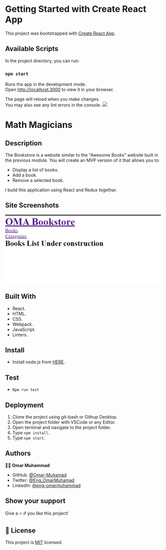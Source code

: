 # Getting Started with Create React App

This project was bootstrapped with [Create React App](https://github.com/facebook/create-react-app).

## Available Scripts

In the project directory, you can run:

### `npm start`

Runs the app in the development mode.\
Open [http://localhost:3000](http://localhost:3000) to view it in your browser.

The page will reload when you make changes.\
You may also see any lint errors in the console.
![](https://img.shields.io/badge/Microverse-blueviolet)
# Math Magicians
## Description
The Bookstore is a website similar to the "Awesome Books" website built in the previous module. You will create an MVP version of it that allows you to:

- Display a list of books.
- Add a book.
- Remove a selected book.

I build this application using React and Redux togethar.

## Site Screenshots

![screenshot](./Screenshot-1.png)


## Built With

- React.
- HTML.
- CSS.
- Webpack.
- JavaScript.
- Linters.

## Install

- Install node.js from [HERE](https://nodejs.org/en/).

## Test

- `Npm run test`
  
## Deployment

1. Clone the project using git-bash or Githup Desktop.
2. Open the project folder with VSCode or any Editor.
3. Open terminal and navigate to the project folder.
4. Type `npm install`.
5. Type `npm start`.

## Authors

👨‍💻 **Omar Muhammad**

- GitHub: [@Omar-Muhamad](https://github.com/Omar-Muhamad)
- Twitter: [@Eng_OmarMuhamad](https://twitter.com/Eng_OmarMuhamad)
- LinkedIn: [@eng-omarmuhammad](https://www.linkedin.com/in/eng-omarmuhammad/)

## Show your support

Give a ⭐️ if you like this project!
## 📝 License

This project is [MIT](./MIT.md) licensed.
